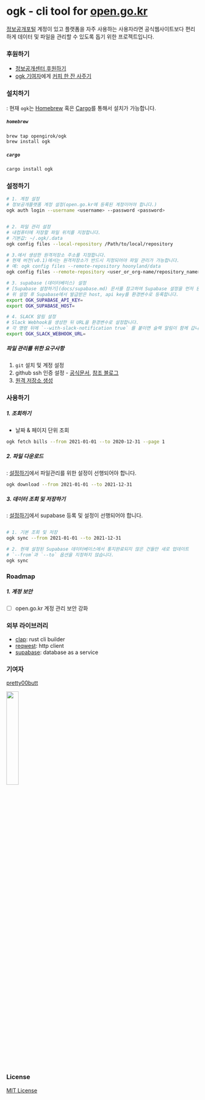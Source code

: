 # ogk - cli tool for [open.go.kr](https://open.go.kr)
[정보공개포털](https://open.go.kr) 계정이 있고 플랫폼을 자주 사용하는 사용자라면 공식웹사이트보다 편리하게 데이터 및 파일을 관리할 수 있도록 돕기 위한 프로젝트입니다.


### 후원하기
- [정보공개센터 후원하기](https://www.opengirok.or.kr/)
- [ogk 기여자](https://hoony.land)에게 [커피 한 잔 사주기](https://www.buymeacoffee.com/pretty00butt)


### 설치하기
: 현재 `ogk`는 [Homebrew](https://brew.sh/) 혹은 [Cargo](https://doc.rust-lang.org/cargo/getting-started/installation.html)를 통해서 설치가 가능합니다.

##### `homebrew`

```bash
brew tap opengirok/ogk
brew install ogk
```

##### `cargo`

```bash
cargo install ogk
```

### 설정하기

```bash
# 1. 계정 설정
# 정보공개플랫폼 계정 설정(open.go.kr에 등록된 계정이어야 합니다.)
ogk auth login --username <username> --password <password>


# 2. 파일 관리 설정
# 내컴퓨터에 저장할 파일 위치를 지정합니다.
# 기본값: ~/.ogk/.data
ogk config files --local-repository /Path/to/local/repository

# 3.에서 생성한 원격저장소 주소를 지정합니다.
# 현재 버전(v0.1)에서는 원격저장소가 반드시 지정되어야 파일 관리가 가능합니다.
# 예: ogk config files --remote-repository hoonyland/data
ogk config files --remote-repository <user_or_org-name/repository_name>

# 3. supabase (데이터베이스) 설정
# [Supabase 설정하기](docs/supabase.md) 문서를 참고하여 Supabase 설정을 먼저 완료하시길 바랍니다.
# 위 설정 후 Supabase에서 발급받은 host, api key를 환경변수로 등록합니다.
export OGK_SUPABASE_API_KEY=
export OGK_SUPABASE_HOST=

# 4. SLACK 알림 설정
# Slack Webhook을 생성한 뒤 URL을 환경변수로 설정합니다.
# 각 명령 뒤에 `--with-slack-notification true` 를 붙이면 슬랙 알림이 함께 갑니다.
export OGK_SLACK_WEBHOOK_URL=

```

##### 파일 관리를 위한 요구사항

1. `git` 설치 및 계정 설정
2. github ssh 인증 설정 - [공식문서](https://docs.github.com/en/authentication/connecting-to-github-with-ssh), [참조 블로그](https://devocean.sk.com/blog/techBoardDetail.do?ID=163311)
3. [원격 저장소 생성](https://github.com/new)


### 사용하기

##### 1. 조회하기

- 날짜 & 페이지 단위 조회
```bash
ogk fetch bills --from 2021-01-01 --to 2020-12-31 --page 1
```

##### 2. 파일 다운로드
: [설정하기](#설정하기)에서 파일관리를 위한 설정이 선행되어야 합니다.

```bash
ogk download --from 2021-01-01 --to 2021-12-31
```

##### 3. 데이터 조회 및 저장하기
: [설정하기](#설정하기)에서 supabase 등록 및 설정이 선행되어야 합니다.

```bash

# 1. 기본 조회 및 저장
ogk sync --from 2021-01-01 --to 2021-12-31

# 2. 현재 설정된 Supabase 데이터베이스에서 통지완료되지 않은 건들만 새로 업데이트
# `--from`과 `--to` 옵션을 지정하지 않습니다.
ogk sync
```

### Roadmap

##### 1. 계정 보안
- [ ] open.go.kr 계정 관리 보안 강화

### 외부 라이브러리
- [clap](https://docs.rs/clap/3.0.0-beta.2/clap): rust cli builder
- [reqwest](https://docs.rs/reqwest/0.10.10/reqwest): http client
- [supabase](https://supabase.io): database as a service

### 기여자
 
[pretty00butt](hoony.land)

<a href="https://www.buymeacoffee.com/pretty00butt" target="_blank">
<img src="https://user-images.githubusercontent.com/1366161/156967861-490ed2cb-fa3c-4ef1-acee-6b7649ccdcf9.png" width="25%" />
</a>
 
### License

[MIT License](LICENSE)
